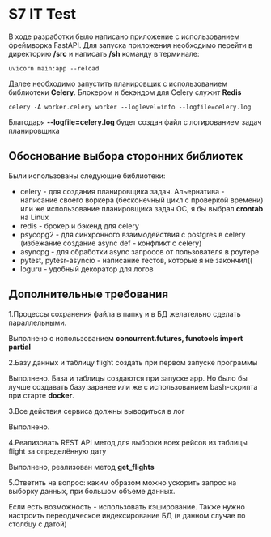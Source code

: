
# S7 IT Test

В ходе разработки было написано приложение с использованием фреймворка FastAPI. Для запуска приложения необходимо перейти в директорию **/src** и написать **/sh** команду в терминале:

```
uvicorn main:app --reload
```
Далее необходимо запустить планировщик с использованием библиотеки **Celery**. Блокером и бекэндом для Celery служит **Redis**
```
celery -A worker.celery worker --loglevel=info --logfile=celery.log
```
Благодаря **--logfile=celery.log** будет создан файл с логированием задач планировщика

## Обоснование выбора сторонних библиотек

Были использованы следующие библиотеки:

* celery - для создания планировщика задач. Альернатива - написание своего воркера (бесконечный цикл с проверкой времени) или же использование планировщика задач ОС, я бы выбрал **crontab** на Linux
* redis - брокер и бэкенд для celery
* psycopg2 - для синхронного взаимодействия с postgres в celery (избежание создание async def - конфликт с celery)
* asyncpg - для обработки async запросов от пользователя в роутере
* pytest, pytesr-asyncio - написание тестов, которые я не закончил((
* loguru - удобный декоратор для логов



## Дополнительные требования

1.Процессы сохранения файла в папку и в БД желательно сделать параллельными.

Выполнено с использованием  **concurrent.futures, functools import partial**

2.Базу данных и таблицу flight создать при первом запуске программы

Выполнено. База и таблицы создаются при запуске app. Но было бы лучше создавать базу заранее или же с использованием bash-скрипта при старте  **docker**.

3.Все действия сервиса должны выводиться в лог

Выполнено. 

4.Реализовать REST API метод для выборки всех рейсов из таблицы flight за определённую дату

Выполнено, реализован метод **get_flights**

5.Ответить на вопрос: каким образом можно ускорить запрос на выборку данных, при большом объеме данных.

Если есть возможность - использовать кэширование. Также нужно настроить переодическое индексирование БД (в данном случае по столбцу с датой)

